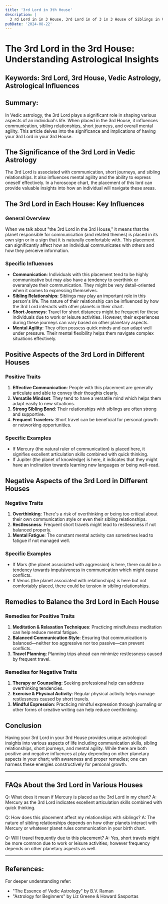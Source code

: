 ```yaml
---
title: '3rd Lord in 3th House'
description: |
  3 rd Lord in in 3 House, 3rd Lord in of 3 in 3 House of Siblings in Vedic astrology
pubDate: '2024-08-22'
---
```


# The 3rd Lord in the 3rd House: Understanding Astrological Insights

## Keywords: 3rd Lord, 3rd House, Vedic Astrology, Astrological Influences

## Summary:
In Vedic astrology, the 3rd Lord plays a significant role in shaping various aspects of an individual's life. When placed in the 3rd House, it influences communication, sibling relationships, short journeys, and overall mental agility. This article delves into the significance and implications of having your 3rd Lord in your 3rd House.

## The Significance of the 3rd Lord in Vedic Astrology

The 3rd Lord is associated with communication, short journeys, and sibling relationships. It also influences mental agility and the ability to express oneself effectively. In a horoscope chart, the placement of this lord can provide valuable insights into how an individual will navigate these areas.

## The 3rd Lord in Each House: Key Influences

### General Overview
When we talk about "the 3rd Lord in the 3rd House," it means that the planet responsible for communication (and related themes) is placed in its own sign or in a sign that it is naturally comfortable with. This placement can significantly affect how an individual communicates with others and how they perceive information.

### Specific Influences
- **Communication**: Individuals with this placement tend to be highly communicative but may also have a tendency to overthink or overanalyze their communication. They might be very detail-oriented when it comes to expressing themselves.
- **Sibling Relationships**: Siblings may play an important role in this person's life. The nature of their relationship can be influenced by how the 3rd Lord interacts with other planets in their chart.
- **Short Journeys**: Travel for short distances might be frequent for these individuals due to work or leisure activities. However, their experiences during these journeys can vary based on other planetary aspects.
- **Mental Agility**: They often possess quick minds and can adapt well under pressure. Their mental flexibility helps them navigate complex situations effectively.

## Positive Aspects of the 3rd Lord in Different Houses

### Positive Traits
1. **Effective Communication**: People with this placement are generally articulate and able to convey their thoughts clearly.
2. **Versatile Mindset**: They tend to have a versatile mind which helps them adapt easily to new situations.
3. **Strong Sibling Bond**: Their relationships with siblings are often strong and supportive.
4. **Frequent Travelers**: Short travel can be beneficial for personal growth or networking opportunities.

### Specific Examples
- If Mercury (the natural ruler of communication) is placed here, it signifies excellent articulation skills combined with quick thinking.
- If Jupiter (the planet of knowledge) is here, it indicates that they might have an inclination towards learning new languages or being well-read.

## Negative Aspects of the 3rd Lord in Different Houses

### Negative Traits
1. **Overthinking**: There's a risk of overthinking or being too critical about their own communication style or even their sibling relationships.
2. **Restlessness**: Frequent short travels might lead to restlessness if not balanced properly.
3. **Mental Fatigue**: The constant mental activity can sometimes lead to fatigue if not managed well.

### Specific Examples
- If Mars (the planet associated with aggression) is here, there could be a tendency towards impulsiveness in communication which might cause conflicts.
- If Venus (the planet associated with relationships) is here but not comfortably placed, there could be tension in sibling relationships.

## Remedies to Balance the 3rd Lord in Each House

### Remedies for Positive Traits
1. **Meditation & Relaxation Techniques**: Practicing mindfulness meditation can help reduce mental fatigue.
2. **Balanced Communication Style**: Ensuring that communication is balanced—neither too aggressive nor too passive—can prevent conflicts.
3. **Travel Planning**: Planning trips ahead can minimize restlessness caused by frequent travel.

### Remedies for Negative Traits
1. **Therapy or Counseling**: Seeking professional help can address overthinking tendencies.
2. **Exercise & Physical Activity**: Regular physical activity helps manage restlessness caused by short travels.
3. **Mindful Expression**: Practicing mindful expression through journaling or other forms of creative writing can help reduce overthinking.

## Conclusion

Having your 3rd Lord in your 3rd House provides unique astrological insights into various aspects of life including communication skills, sibling relationships, short journeys, and mental agility. While there are both positive and negative influences at play depending on other planetary aspects in your chart; with awareness and proper remedies; one can harness these energies constructively for personal growth.


---

## FAQs About the 3rd Lord in Various Houses

Q: What does it mean if Mercury is placed as the 3rd Lord in my chart?
A: Mercury as the 3rd Lord indicates excellent articulation skills combined with quick thinking.

Q: How does this placement affect my relationships with siblings?
A: The nature of sibling relationships depends on how other planets interact with Mercury or whatever planet rules communication in your birth chart.

Q: Will I travel frequently due to this placement?
A: Yes, short travels might be more common due to work or leisure activities; however frequency depends on other planetary aspects as well.


---

## References:
For deeper understanding refer:
* "The Essence of Vedic Astrology" by B.V. Raman
* "Astrology for Beginners" by Liz Greene & Howard Sasportas